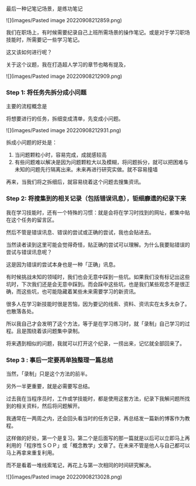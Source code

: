 最后一种记笔记场景，是练功笔记

![](images/Pasted image 20220908212859.png)

我们在职场上，有时候需要纪录自己上班所需场景的操作笔记。或是对于学习职场技能时，所需要记一些学习笔记。

这又该如何进行呢？

关于这个议题，我在打造超人学习的章节也略有提及，

![](images/Pasted image 20220908212909.png)


### Step 1: 将任务先拆分成小问题

主要的流程概念是

将想要进行的任务，拆细变成清单，先变成小问题。

![](images/Pasted image 20220908212931.png)

拆成小问题的好处是：

1. 当问题颗粒小时，容易完成，成就感较高
2. 有些问题难以解决是因为问题颗粒大以及模糊，将问题拆分，就可以把困难与未知的问题先行隔离出来。未来再进行研究实做。就不容易撞墙

再来，当我们将之拆细后，就容易绕着这个问题去搜集资讯。

### Step 2:  将搜集到的相关记录（包括错误讯息），钜细靡遗的纪录下来

我在学习技能时，还有一个特殊的习惯：就是会将在学习时找到的网址，都集中贴在这个任务的留言区。

然后不管是错误讯息、错误的尝试或正确的尝试，我也会贴进去。

当然读者读到这里可能会觉得奇怪，贴正确的尝试可以理解。为什么我要贴错误的尝试与错误讯息呢？

这是因为错误的尝试本身也是一种「正确」讯息。

有时候挑战未知的领域时，我们也会无意中踩到一些坑。如果我们没有标记出这些坑时，下次我们还是会无意中踩到。而会踩中这些坑，也是我们某些观念不是很正确，而这些坑，也可能隐藏着某些未来需要学习的新资讯。

很多人在学习新技能时很是苦恼，因为要记的线索、资料、资讯实在太多太杂了。也散落各处。

所以我自己才会发明了这个方法，等于是在学习练习时，就「录制」自己学习的过程。且是围绕着该问题集中录制。

将来遇到相似的问题，我就可以打开这个纪录，一捞出来，记忆就全部回来了。

### Step 3 : 事后一定要再单独整理一篇总结

当然，「录制」只是这个方法的前半。

另外一半更重要，就是必需要写总结。

过去我在当程序员时，工作或学技能时，都是使用这套方法，纪录下我解问题所找到的相关资料，然后将问题解开。

我通常在一两周之内，还会回头看当时的任务记录，再总结发一篇新的博客作为教程。

这样做的好处，第一个是复习。第二个是后面写的那一篇就是以后可以立即马上再利用的「程序性ＳＯＰ」或「概念教学」文章了。在未来不管是他人与自己都可以马上再拿来重复利用。

而不是看着一堆线索笔记，再花上与第一次相同的时间研究解决。

![](images/Pasted image 20220908213028.png)